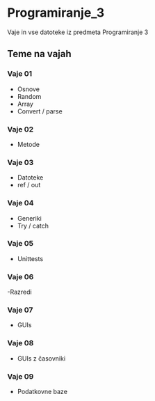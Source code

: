 # Programiranje_3
Vaje in vse datoteke iz predmeta Programiranje 3

## Teme na vajah

### Vaje 01
- Osnove
- Random
- Array
- Convert / parse

### Vaje 02
- Metode

### Vaje 03
- Datoteke
- ref / out

### Vaje 04
- Generiki
- Try / catch

### Vaje 05
- Unittests

### Vaje 06
-Razredi

### Vaje 07
- GUIs

### Vaje 08
- GUIs z časovniki

### Vaje 09
- Podatkovne baze
